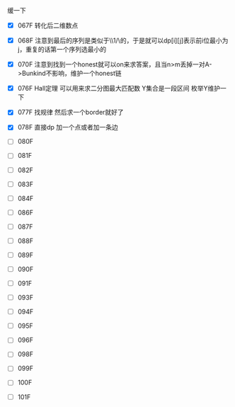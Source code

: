 缓一下

- [x] 067F 转化后二维数点

- [x] 068F 注意到最后的序列是类似于\\\\1/\的，于是就可以dp[i][j]表示前i位最小为j，重复的话第一个序列选最小的

- [x] 070F 注意到找到一个honest就可以on来求答案，且当n>m丢掉一对A->Bunkind不影响，维护一个honest链

- [x] 076F Hall定理 可以用来求二分图最大匹配数 Y集合是一段区间 枚举Y维护一下

- [x] 077F 找规律 然后求一个border就好了

- [x] 078F 直接dp 加一个点或者加一条边

- [ ] 080F

- [ ] 081F

- [ ] 082F

- [ ] 083F

- [ ] 084F

- [ ] 086F

- [ ] 087F

- [ ] 088F

- [ ] 089F

- [ ] 090F

- [ ] 091F

- [ ] 093F

- [ ] 094F

- [ ] 095F

- [ ] 096F

- [ ] 098F

- [ ] 099F

- [ ] 100F

- [ ] 101F
